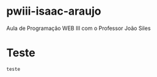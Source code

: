 # pwiii-isaac-araujo
Aula de Programação WEB III com o Professor João Siles

# Teste
    teste
    

